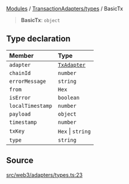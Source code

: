 [Modules](../../../README.md) / [TransactionAdapters/types](../README.md) / BasicTx

> **BasicTx**: `object`

## Type declaration

| Member | Type |
| :------ | :------ |
| `adapter` | [`TxAdapter`](../enumerations/TxAdapter.md) |
| `chainId` | `number` |
| `errorMessage` | `string` |
| `from` | `Hex` |
| `isError` | `boolean` |
| `localTimestamp` | `number` |
| `payload` | `object` |
| `timestamp` | `number` |
| `txKey` | `Hex` \| `string` |
| `type` | `string` |

## Source

[src/web3/adapters/types.ts:23](https://github.com/bgd-labs/fe-shared/blob/9fba57060d0d09d18d0564e6f8921c7206d93e88/src/web3/adapters/types.ts#L23)
